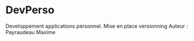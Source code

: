 # DevPerso

Developpement applications personnel. 
Mise en place versionning 
Auteur : Payraudeau Maxime
